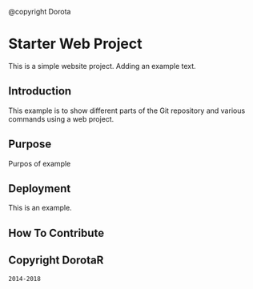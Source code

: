 @copyright Dorota

# Starter Web Project

This is a simple website project. Adding an example text.

## Introduction

This example is to show different parts of the Git repository and various commands using a web project.

## Purpose

Purpos of example

## Deployment

This is an example.

## How To Contribute

## Copyright DorotaR

	2014-2018
